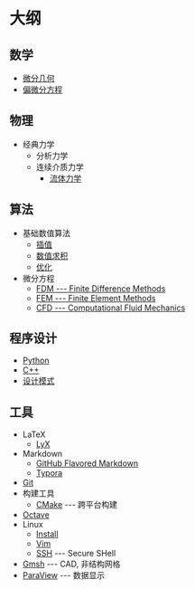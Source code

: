 # 大纲

## 数学
- [微分几何](./mathematics/differential_geometry.lyx)
- [偏微分方程](./mathematics/PDE.lyx)

## 物理
- 经典力学
  - 分析力学
  - 连续介质力学
    - [流体力学](./physics/fluid.lyx)

## 算法
- 基础数值算法
  - [插值](./algorithms/interpolation.lyx) 
  - [数值求积](./algorithms/quadrature.lyx) 
  - [优化](./algorithms/optimization.lyx) 
- 微分方程
  - [FDM --- Finite Difference Methods](./algorithms/finite_difference.lyx)
  - [FEM --- Finite Element Methods](./algorithms/finite_element.lyx)
  - [CFD --- Computational Fluid Mechanics](./algorithms/CFD.lyx)

## 程序设计
- [Python](./programming/Python.md)
- [C++](./programming/C++/C++.md)
- [设计模式](./programming/DesignPatterns.md)

## 工具
- LaTeX
  - [LyX](./tools/LyX.md)
- Markdown
  - [GitHub Flavored Markdown](https://github.github.com/gfm/)
  - [Typora](./tools/markdown/typora.md) 
- [Git](./tools/Git.md) 
- 构建工具
  - [CMake](../../tools/build.md#CMake) --- 跨平台构建
- [Octave](./tools/Octave.md)
- Linux
  - [Install](./tools/linux/install.md) 
  - [Vim](./tools/linux/vim.md)
  - [SSH](./tools/linux/ssh.md) --- Secure SHell
- [Gmsh](./tools/Gmsh.md) --- CAD, 非结构网格
- [ParaView](./tools/ParaView.md) --- 数据显示


